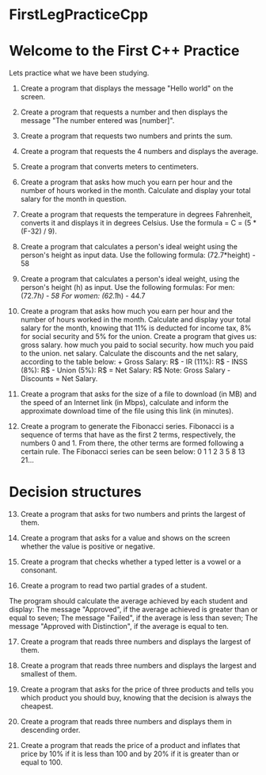 # FirstLegPracticeCpp

# Welcome to the First C++ Practice

Lets practice what we have been studying.

1. Create a program that displays the message "Hello world" on the screen.

2. Create a program that requests a number and then displays the message "The number entered was [number]".

3. Create a program that requests two numbers and prints the sum.

4. Create a program that requests the 4 numbers and displays the average.

5. Create a program that converts meters to centimeters.

6. Create a program that asks how much you earn per hour and the number of hours worked in the month. Calculate and display your total salary for the month in question.

7. Create a program that requests the temperature in degrees Fahrenheit, converts it and displays it in degrees Celsius.
Use the formula = C = (5 * (F-32) / 9).

8. Create a program that calculates a person's ideal weight using the person's height as input data. Use the following formula: (72.7*height) - 58

9. Create a program that calculates a person's ideal weight, using the person's height (h) as input. Use the following formulas:
For men: (72.7*h) - 58
For women: (62.1*h) - 44.7

10. Create a program that asks how much you earn per hour and the number of hours worked in the month.
Calculate and display your total salary for the month, knowing that 11% is deducted for income tax, 8% for social security and 5% for the union. Create a program that gives us:
gross salary.
how much you paid to social security.
how much you paid to the union.
net salary. Calculate the discounts and the net salary, according to the table below: + Gross Salary: R$ - IR (11%): R$ - INSS (8%): ​​R$ - Union (5%): R$ = Net Salary: R$ Note: Gross Salary - Discounts = Net Salary. 

11. Create a program that asks for the size of a file to download (in MB) and the speed of an Internet link (in Mbps), calculate and inform the approximate download time of the file using this link (in minutes). 

12. Create a program to generate the Fibonacci series. Fibonacci is a sequence of terms that have as the first 2 terms, respectively, the numbers 0 and 1. From there, the other terms are formed following a certain rule. The Fibonacci series can be seen below:
0 1 1 2 3 5 8 13 21...

# Decision structures

13. Create a program that asks for two numbers and prints the largest of them.

14. Create a program that asks for a value and shows on the screen whether the value is positive or negative.

15. Create a program that checks whether a typed letter is a vowel or a consonant.

16. Create a program to read two partial grades of a student.

The program should calculate the average achieved by each student and display:
The message "Approved", if the average achieved is greater than or equal to seven;
The message "Failed", if the average is less than seven;
The message "Approved with Distinction", if the average is equal to ten.

17. Create a program that reads three numbers and displays the largest of them.

18. Create a program that reads three numbers and displays the largest and smallest of them.

19. Create a program that asks for the price of three products and tells you which product you should buy, knowing that the decision is always the cheapest.

20. Create a program that reads three numbers and displays them in descending order.

21. Create a program that reads the price of a product and inflates that price by 10% if it is less than 100 and by 20% if it is greater than or equal to 100.